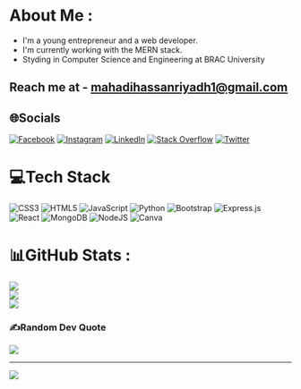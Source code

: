 # About Me :
* I'm a young entrepreneur and a web developer.
* I'm currently working with the MERN stack.
* Styding in Computer Science and Engineering at BRAC University

## Reach me at - mahadihassanriyadh1@gmail.com



## 🌐Socials
[![Facebook](https://img.shields.io/badge/Facebook-%231877F2.svg?logo=Facebook&logoColor=white)](https://facebook.com/mahadihassanriyadhprofile) [![Instagram](https://img.shields.io/badge/Instagram-%23E4405F.svg?logo=Instagram&logoColor=white)](https://instagram.com/mahadihassanriyadh) [![LinkedIn](https://img.shields.io/badge/LinkedIn-%230077B5.svg?logo=linkedin&logoColor=white)](https://linkedin.com/in/mahadihassanriyadh) [![Stack Overflow](https://img.shields.io/badge/-Stackoverflow-FE7A16?logo=stack-overflow&logoColor=white)](https://stackoverflow.com/users/mahadi-hassan-riyadh) [![Twitter](https://img.shields.io/badge/Twitter-%231DA1F2.svg?logo=Twitter&logoColor=white)](https://twitter.com/i_am_riyadh) 

# 💻Tech Stack
![CSS3](https://img.shields.io/badge/css3-%231572B6.svg?style=for-the-badge&logo=css3&logoColor=white) ![HTML5](https://img.shields.io/badge/html5-%23E34F26.svg?style=for-the-badge&logo=html5&logoColor=white) ![JavaScript](https://img.shields.io/badge/javascript-%23323330.svg?style=for-the-badge&logo=javascript&logoColor=%23F7DF1E) ![Python](https://img.shields.io/badge/python-3670A0?style=for-the-badge&logo=python&logoColor=ffdd54) ![Bootstrap](https://img.shields.io/badge/bootstrap-%23563D7C.svg?style=for-the-badge&logo=bootstrap&logoColor=white) ![Express.js](https://img.shields.io/badge/express.js-%23404d59.svg?style=for-the-badge&logo=express&logoColor=%2361DAFB) ![React](https://img.shields.io/badge/react-%2320232a.svg?style=for-the-badge&logo=react&logoColor=%2361DAFB) ![MongoDB](https://img.shields.io/badge/MongoDB-%234ea94b.svg?style=for-the-badge&logo=mongodb&logoColor=white) ![NodeJS](https://img.shields.io/badge/node.js-6DA55F?style=for-the-badge&logo=node.js&logoColor=white) ![Canva](https://img.shields.io/badge/Canva-%2300C4CC.svg?style=for-the-badge&logo=Canva&logoColor=white)
# 📊GitHub Stats :
![](https://github-readme-stats.vercel.app/api?username=mahadihassanriyadh&theme=tokyonight&hide_border=true&include_all_commits=true&count_private=false)<br/>
![](https://github-readme-streak-stats.herokuapp.com/?user=mahadihassanriyadh&theme=tokyonight&hide_border=true)<br/>
![](https://github-readme-stats.vercel.app/api/top-langs/?username=mahadihassanriyadh&theme=tokyonight&hide_border=true&include_all_commits=true&count_private=false&layout=compact)

### ✍️Random Dev Quote
![](https://quotes-github-readme.vercel.app/api?type=horizontal&theme=tokyonight)

---
[![](https://visitcount.itsvg.in/api?id=mahadihassanriyadh&icon=2&color=1)](https://visitcount.itsvg.in)
